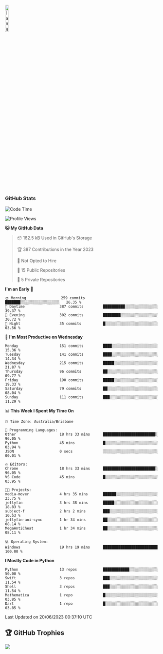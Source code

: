 <p align="left"><img width=15%" src="https://github.com/alansmathew/alansmathew/raw/master/lang.gif" alt="lang image here" /></p>

# <h3 align="left">GitHub Stats</h3>

<!--START_SECTION:waka-->
![Code Time](http://img.shields.io/badge/Code%20Time-247%20hrs%2036%20mins-blue)

![Profile Views](http://img.shields.io/badge/Profile%20Views-0-blue)

**🐱 My GitHub Data** 

> 📦 162.5 kB Used in GitHub's Storage 
 > 
> 🏆 387 Contributions in the Year 2023
 > 
> 🚫 Not Opted to Hire
 > 
> 📜 15 Public Repositories 
 > 
> 🔑 5 Private Repositories 
 > 
**I'm an Early 🐤** 

```text
🌞 Morning                259 commits         ███████░░░░░░░░░░░░░░░░░░   26.35 % 
🌆 Daytime                387 commits         ██████████░░░░░░░░░░░░░░░   39.37 % 
🌃 Evening                302 commits         ████████░░░░░░░░░░░░░░░░░   30.72 % 
🌙 Night                  35 commits          █░░░░░░░░░░░░░░░░░░░░░░░░   03.56 % 
```
📅 **I'm Most Productive on Wednesday** 

```text
Monday                   151 commits         ████░░░░░░░░░░░░░░░░░░░░░   15.36 % 
Tuesday                  141 commits         ████░░░░░░░░░░░░░░░░░░░░░   14.34 % 
Wednesday                215 commits         █████░░░░░░░░░░░░░░░░░░░░   21.87 % 
Thursday                 96 commits          ██░░░░░░░░░░░░░░░░░░░░░░░   09.77 % 
Friday                   190 commits         █████░░░░░░░░░░░░░░░░░░░░   19.33 % 
Saturday                 79 commits          ██░░░░░░░░░░░░░░░░░░░░░░░   08.04 % 
Sunday                   111 commits         ███░░░░░░░░░░░░░░░░░░░░░░   11.29 % 
```


📊 **This Week I Spent My Time On** 

```text
🕑︎ Time Zone: Australia/Brisbane

💬 Programming Languages: 
Other                    18 hrs 33 mins      ████████████████████████░   96.05 % 
Python                   45 mins             █░░░░░░░░░░░░░░░░░░░░░░░░   03.94 % 
JSON                     0 secs              ░░░░░░░░░░░░░░░░░░░░░░░░░   00.01 % 

🔥 Editors: 
Chrome                   18 hrs 33 mins      ████████████████████████░   96.05 % 
VS Code                  45 mins             █░░░░░░░░░░░░░░░░░░░░░░░░   03.95 % 

🐱‍💻 Projects: 
media-mover              4 hrs 35 mins       ██████░░░░░░░░░░░░░░░░░░░   23.75 % 
jellyfin                 3 hrs 38 mins       █████░░░░░░░░░░░░░░░░░░░░   18.83 % 
subject-f                2 hrs 2 mins        ███░░░░░░░░░░░░░░░░░░░░░░   10.53 % 
jellyfin-ani-sync        1 hr 34 mins        ██░░░░░░░░░░░░░░░░░░░░░░░   08.14 % 
MegaAntiCheat            1 hr 34 mins        ██░░░░░░░░░░░░░░░░░░░░░░░   08.11 % 

💻 Operating System: 
Windows                  19 hrs 19 mins      █████████████████████████   100.00 % 
```

**I Mostly Code in Python** 

```text
Python                   13 repos            ████████████░░░░░░░░░░░░░   50.00 % 
Swift                    3 repos             ███░░░░░░░░░░░░░░░░░░░░░░   11.54 % 
Shell                    3 repos             ███░░░░░░░░░░░░░░░░░░░░░░   11.54 % 
Mathematica              1 repo              █░░░░░░░░░░░░░░░░░░░░░░░░   03.85 % 
Dart                     1 repo              █░░░░░░░░░░░░░░░░░░░░░░░░   03.85 % 
```




 Last Updated on 20/06/2023 00:37:10 UTC
<!--END_SECTION:waka-->

## 🏆 GitHub Trophies

![](https://github-profile-trophy.vercel.app/?username=samh06&theme=discord&no-frame=true&no-bg=false&margin-w=4)
